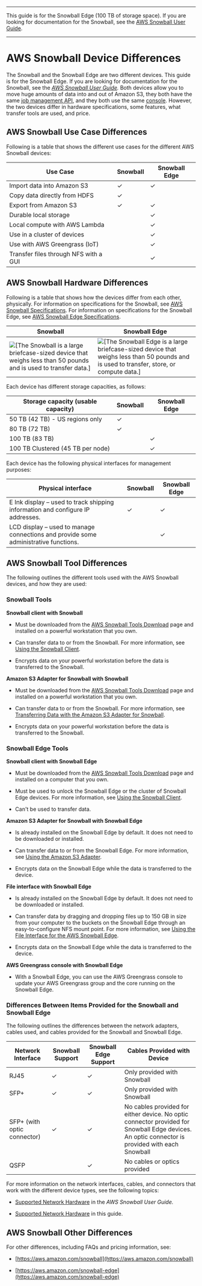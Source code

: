 --------

This guide is for the Snowball Edge \(100 TB of storage space\)\. If you are looking for documentation for the Snowball, see the [AWS Snowball User Guide](http://docs.aws.amazon.com/snowball/latest/ug/whatissnowball.html)\.

--------

# AWS Snowball Device Differences<a name="device-differences"></a>

The Snowball and the Snowball Edge are two different devices\. This guide is for the Snowball Edge\. If you are looking for documentation for the Snowball, see the *[AWS Snowball User Guide](http://docs.aws.amazon.com/snowball/latest/ug/whatissnowball.html)\.* Both devices allow you to move huge amounts of data into and out of Amazon S3, they both have the same [job management API](http://docs.aws.amazon.com/snowball/latest/api-reference/api-reference.html), and they both use the same [console](https://console.aws.amazon.com/importexport)\. However, the two devices differ in hardware specifications, some features, what transfer tools are used, and price\.

## AWS Snowball Use Case Differences<a name="usecase-differences"></a>

Following is a table that shows the different use cases for the different AWS Snowball devices:


| Use Case | Snowball | Snowball Edge | 
| --- | --- | --- | 
| Import data into Amazon S3 | ✓ | ✓ | 
| Copy data directly from HDFS | ✓ |  | 
| Export from Amazon S3 | ✓ | ✓ | 
| Durable local storage |  | ✓ | 
| Local compute with AWS Lambda |  | ✓ | 
| Use in a cluster of devices |  | ✓ | 
| Use with AWS Greengrass \(IoT\) |  | ✓ | 
| Transfer files through NFS with a GUI |  | ✓ | 

## AWS Snowball Hardware Differences<a name="hardware-differences"></a>

Following is a table that shows how the devices differ from each other, physically\. For information on specifications for the Snowball, see [AWS Snowball Specifications](http://docs.aws.amazon.com/snowball/latest/ug/specifications.html)\. For information on specifications for the Snowball Edge, see [AWS Snowball Edge Specifications](specifications.md)\.


| Snowball | Snowball Edge | 
| --- | --- | 
|  ![\[The Snowball is a large briefcase-sized device that weighs less than 50 pounds and is used to transfer data.\]](http://docs.aws.amazon.com/snowball/latest/developer-guide/images/Snowball-closed-600w.png)  |  ![\[The Snowball Edge is a large briefcase-sized device that weighs less than 50 pounds and is used to transfer, store, or compute data.\]](http://docs.aws.amazon.com/snowball/latest/developer-guide/images/SnowballEdgeAppliance.png)  | 

Each device has different storage capacities, as follows:


| Storage capacity \(usable capacity\) | Snowball | Snowball Edge | 
| --- | --- | --- | 
|  50 TB \(42 TB\) \- US regions only  | ✓ |  | 
|  80 TB \(72 TB\)  | ✓ |  | 
|  100 TB \(83 TB\)  |  | ✓ | 
|  100 TB Clustered \(45 TB per node\)  |  | ✓ | 

Each device has the following physical interfaces for management purposes:


| Physical interface | Snowball | Snowball Edge | 
| --- | --- | --- | 
| E Ink display – used to track shipping information and configure IP addresses\. | ✓ | ✓ | 
| LCD display – used to manage connections and provide some administrative functions\. |  | ✓ | 

## AWS Snowball Tool Differences<a name="tool-differences"></a>

The following outlines the different tools used with the AWS Snowball devices, and how they are used:

### Snowball Tools<a name="tool-differences-snowball"></a>

**Snowball client with Snowball**

+ Must be downloaded from the [AWS Snowball Tools Download](http://aws.amazon.com/snowball/tools) page and installed on a powerful workstation that you own\.

+ Can transfer data to or from the Snowball\. For more information, see [Using the Snowball Client](http://docs.aws.amazon.com/snowball/latest/ug/using-client.html)\.

+ Encrypts data on your powerful workstation before the data is transferred to the Snowball\.

**Amazon S3 Adapter for Snowball with Snowball**

+ Must be downloaded from the [AWS Snowball Tools Download](http://aws.amazon.com/snowball/tools) page and installed on a powerful workstation that you own\.

+ Can transfer data to or from the Snowball\. For more information, see [Transferring Data with the Amazon S3 Adapter for Snowball](http://docs.aws.amazon.com/snowball/latest/ug/snowball-transfer-adapter.html)\.

+ Encrypts data on your powerful workstation before the data is transferred to the Snowball\.

### Snowball Edge Tools<a name="tool-differences-edge"></a>

**Snowball client with Snowball Edge**

+ Must be downloaded from the [AWS Snowball Tools Download](http://aws.amazon.com/snowball/tools) page and installed on a computer that you own\.

+ Must be used to unlock the Snowball Edge or the cluster of Snowball Edge devices\. For more information, see [Using the Snowball Client](using-client.md)\.

+ Can't be used to transfer data\.

**Amazon S3 Adapter for Snowball with Snowball Edge**

+ Is already installed on the Snowball Edge by default\. It does not need to be downloaded or installed\.

+ Can transfer data to or from the Snowball Edge\. For more information, see [Using the Amazon S3 Adapter](using-adapter.md)\.

+ Encrypts data on the Snowball Edge while the data is transferred to the device\.

**File interface with Snowball Edge**

+ Is already installed on the Snowball Edge by default\. It does not need to be downloaded or installed\.

+ Can transfer data by dragging and dropping files up to 150 GB in size from your computer to the buckets on the Snowball Edge through an easy\-to\-configure NFS mount point\. For more information, see [Using the File Interface for the AWS Snowball Edge](using-fileinterface.md)\.

+ Encrypts data on the Snowball Edge while the data is transferred to the device\.

**AWS Greengrass console with Snowball Edge**

+ With a Snowball Edge, you can use the AWS Greengrass console to update your AWS Greengrass group and the core running on the Snowball Edge\.

### Differences Between Items Provided for the Snowball and Snowball Edge<a name="network-differences"></a>

The following outlines the differences between the network adapters, cables used, and cables provided for the Snowball and Snowball Edge\.


| Network Interface | Snowball Support | Snowball Edge Support | Cables Provided with Device | 
| --- | --- | --- | --- | 
| RJ45 | ✓ | ✓ | Only provided with Snowball | 
| SFP\+ | ✓ | ✓ | Only provided with Snowball | 
| SFP\+ \(with optic connector\) | ✓ | ✓ | No cables provided for either device\. No optic connector provided for Snowball Edge devices\. An optic connector is provided with each Snowball | 
| QSFP |   | ✓ | No cables or optics provided | 

For more information on the network interfaces, cables, and connectors that work with the different device types, see the following topics:

+ [Supported Network Hardware](http://docs.aws.amazon.com/snowball/latest/ug/specifications.html#network-hardware) in the *AWS Snowball User Guide\.*

+ [Supported Network Hardware](specifications.md#network-hardware) in this guide\.

## AWS Snowball Other Differences<a name="other-differences"></a>

For other differences, including FAQs and pricing information, see:

+ [https://aws.amazon.com/snowball](https://aws.amazon.com/snowball)

+ [https://aws.amazon.com/snowball-edge](https://aws.amazon.com/snowball-edge)
